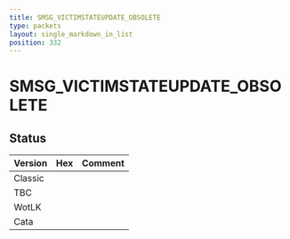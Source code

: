 ```yaml
---
title: SMSG_VICTIMSTATEUPDATE_OBSOLETE
type: packets
layout: single_markdown_in_list
position: 332
---
```


# SMSG_VICTIMSTATEUPDATE_OBSOLETE

## Status

Version | Hex | Comment
---------- | ---------- | ---------- 
Classic |  |  
TBC |  |  
WotLK |  |  
Cata |  |  
